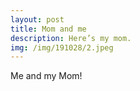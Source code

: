 ```yaml
---
layout: post
title: Mom and me
description: Here’s my mom.
img: /img/191028/2.jpeg
---
```




<div class="img_row">
	<img class="col one" src="{{ site.baseurl }}/img/191028/1.jpeg" alt="" title=""/>
</div>

<div class="col three caption">
	Me and my Mom!
</div>

<div class="img_row">
	<img class="col one" src="{{ site.baseurl }}/img/191028/2.jpeg" alt="" title=""/>
</div>

